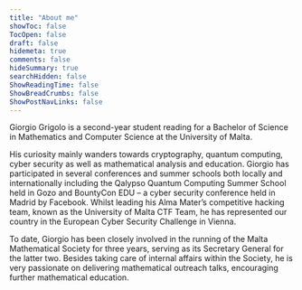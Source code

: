 ```yaml
---
title: "About me"
showToc: false
TocOpen: false
draft: false
hidemeta: true
comments: false
hideSummary: true
searchHidden: false
ShowReadingTime: false
ShowBreadCrumbs: false
ShowPostNavLinks: false
---
```


Giorgio Grigolo is a second-year student reading for a Bachelor of Science in Mathematics and Computer Science at the University of Malta.

His curiosity mainly wanders towards cryptography, quantum computing, cyber security as well as mathematical analysis and education. Giorgio has participated in several conferences and summer schools both locally and internationally including the Qalypso Quantum Computing Summer School held in Gozo and BountyCon EDU – a cyber security conference held in Madrid by Facebook. Whilst leading his Alma Mater’s competitive hacking team, known as the University of Malta CTF Team, he has represented our country in the European Cyber Security Challenge in Vienna. 

To date, Giorgio has been closely involved in the running of the Malta Mathematical Society for three years, serving as its Secretary General for the latter two. Besides taking care of internal affairs within the Society, he is very passionate on delivering mathematical outreach talks, encouraging further mathematical education.
